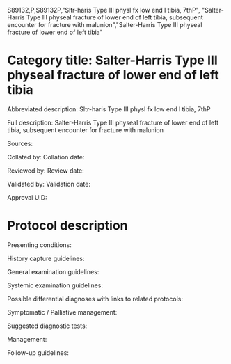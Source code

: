 S89132,P,S89132P,"Sltr-haris Type III physl fx low end l tibia, 7thP", "Salter-Harris Type III physeal fracture of lower end of left tibia, subsequent encounter for fracture with malunion","Salter-Harris Type III physeal fracture of lower end of left tibia"
# Category title: Salter-Harris Type III physeal fracture of lower end of left tibia

Abbreviated description: Sltr-haris Type III physl fx low end l tibia, 7thP

Full description: Salter-Harris Type III physeal fracture of lower end of left tibia, subsequent encounter for fracture with malunion

Sources:

Collated by:
Collation date:

Reviewed by:
Review date:

Validated by:
Validation date:

Approval UID:

# Protocol description

Presenting conditions:

History capture guidelines:

General examination guidelines:

Systemic examination guidelines:

Possible differential diagnoses with links to related protocols:

Symptomatic / Palliative management:

Suggested diagnostic tests:

Management:

Follow-up guidelines:
